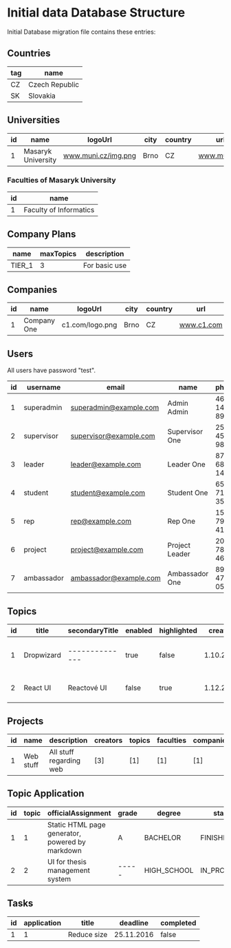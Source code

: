 # Initial data Database Structure

Initial Database migration file contains these entries:

## Countries

| tag    | name           |
| ------ | -------------- |
| CZ     | Czech Republic |
| SK     | Slovakia       |

## Universities

| id  | name                               | logoUrl                | city       | country | url          |
| --- | ---------------------------------- | ---------------------- | ---------- | ------  | ------------ |
| 1   | Masaryk University                 | www.muni.cz/img.png    | Brno       | CZ      | www.muni.cz  |

### Faculties of Masaryk University

| id  | name                               |
| --- | ---------------------------------- |
| 1   | Faculty of Informatics             |

## Company Plans

| name   | maxTopics | description      |
| ------ | --------- | ---------------- |
| TIER_1 | 3         | For basic use    |

## Companies

| id  | name                               | logoUrl                | city       | country | url            | size      | plan    |
| --- | ---------------------------------- | ---------------------- | ---------- | ------  | -------------- | --------- | ------- |
| 1   | Company One                        | c1.com/logo.png        | Brno       | CZ      | www.c1.com     | CORPORATE | TIER_1  | 

## Users

All users have password "test".

| id  | username           | email                       | name               | phone        | lastLogin      | company | faculty | roles                        | tags                     |
| --- | ------------------ | --------------------------- | ------------------ | ------------ | -------------- | ------- | ------- | ---------------------------- | ------------------------ | 
| 1   | superadmin         | superadmin@example.com      | Admin Admin        | 463 147 891  | 5.11.2016      | 1       | 1       | [ALL]                        | ------------------------ |
| 2   | supervisor         | supervisor@example.com      | Supervisor One     | 258 457 987  | 19.3.2017      | ------- | 1       | [SUPERVISOR]                 | [Java,Ruby,MU]           |
| 3   | leader             | leader@example.com          | Leader One         | 875 687 149  | 9.1.2017       | 1       | ------- | [LEADER]                     | [C++, Oracle, Ruby ]     |
| 4   | student            | student@example.com         | Student One        | 654 712 354  | 26.8.2016      | ------- | 1       | [STUDENT]                    | [MU, JavaScript, React]  |
| 5   | rep                | rep@example.com             | Rep One            | 154 798 416  | 6.5.2016       | 1       | ------- | [COMPANY_REP]                | ------------------------ |
| 6   | project            | project@example.com         | Project Leader     | 205 789 460  | 12.6.2017      | ------- | ------- | [PROJECT_LEADER]             | ------------------------ |
| 7   | ambassador         | ambassador@example.com      | Ambassador One     | 890 473 058  | 20.6.2017      | ------- | 1       | [UNIVERSITY_AMB]             | ------------------------ | 

## Topics

| id  | title               | secondaryTitle | enabled | highlighted | created    | shortAbstract                       | description                | secondaryDescription     | creator | supervisors      | degrees                  | tags                      |
| --- | ------------------- | -------------- | ------- | ----------- | ---------- | ----------------------------------- | -------------------------- | -----------------------  | ------- | ---------------- | ------------------------ | ------------------------- |
| 1   | Dropwizard          | -------------- | true    | false       | 1.10.2016  | Simple app using Dropwizard stack   | REST endpoints             | RESTové endpointy        | 3       | [2]              | [BACHELOR, MASTER]       | [Java, REST, Web]         |
| 2   | React UI            | Reactové UI    | false   | true        | 1.12.2016  | Create nice and functional UI       | JavaScript & React         | ------------------------ | 3       | [2]              | [HIGH_SCHOOL,PhD]        | [JavaScript, Web]         |

## Projects

| id | name                 | description                 | creators     | topics    | faculties | companies |
| -- | -------------------- | --------------------------- | ------------ | --------- | --------- | --------- |
| 1  | Web stuff            | All stuff regarding web     | [3]          | [1]       | [1]       | [1]       |

## Topic Application

| id  | topic | officialAssignment                                  | grade | degree     | status      | thesisFinish | thesisStarted | faculty | techLeader | student | supervisor | link                          |
| --- | ----- | --------------------------------------------------- | ----- | ---------- | ----------- | ------------ | ------------- | ------- | ---------- | ------- | ---------- | ----------------------------- |
| 1   | 1     | Static HTML page generator, powered by markdown     | A     | BACHELOR   | FINISHED    | 17.3.2017    | 2.10.2016     | 1       | 3          | 4       | 2          | ----------------------------- |
| 2   | 2     | UI for thesis management system                     | ----- | HIGH_SCHOOL| IN_PROGRESS | ------------ | 18.12.2016    | 1       | 3          | 4       | 2          | https://www.github.com        |

## Tasks

| id  | application | title                              | deadline   | completed |
| --- | ----------- | ---------------------------------- | ---------- | --------- |
| 1   | 1           | Reduce size                        | 25.11.2016 | false     |

